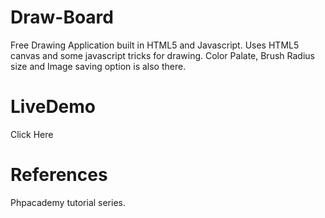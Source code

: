 Draw-Board
==========

Free Drawing Application built in HTML5 and Javascript.
Uses HTML5 canvas and some javascript tricks for drawing.
Color Palate, Brush Radius size and Image saving option is also there.


LiveDemo
========

Click Here


References
==========

Phpacademy tutorial series.
